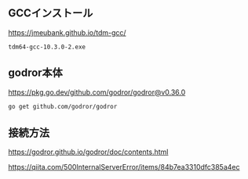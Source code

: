 ## GCCインストール

https://jmeubank.github.io/tdm-gcc/

```
tdm64-gcc-10.3.0-2.exe
```


## godror本体

https://pkg.go.dev/github.com/godror/godror@v0.36.0

```sh
go get github.com/godror/godror
```

## 接続方法

https://godror.github.io/godror/doc/contents.html

https://qiita.com/500InternalServerError/items/84b7ea3310dfc385a4ec